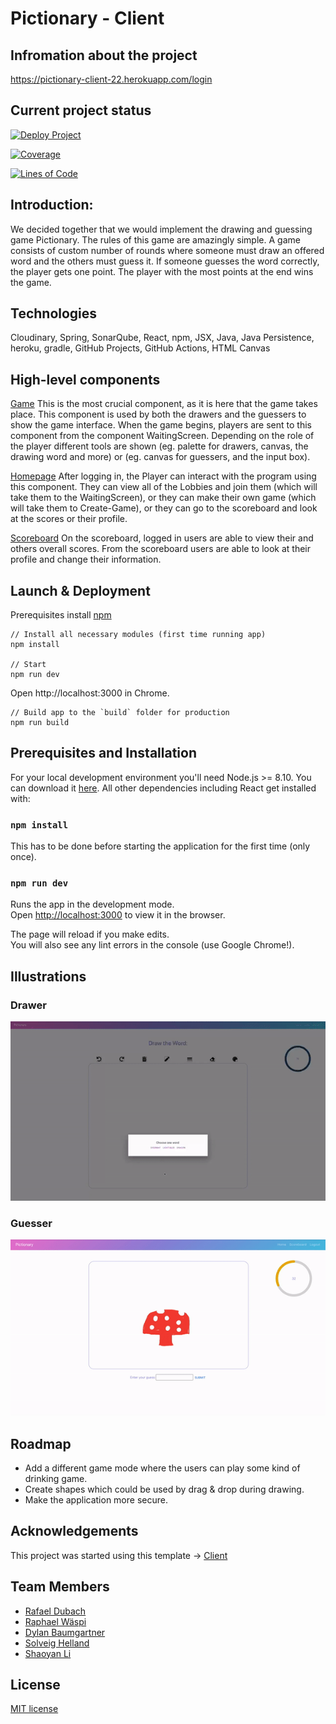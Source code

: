 # Pictionary - Client
## Infromation about the project

https://pictionary-client-22.herokuapp.com/login

## Current project status

[![Deploy Project](https://github.com/sopra-fs22-group-27/Pictionary-Client/actions/workflows/deploy.yml/badge.svg)](https://github.com/sopra-fs22-group-27/Pictionary-Client/actions/workflows/deploy.yml)

[![Coverage](https://sonarcloud.io/api/project_badges/measure?project=sopra-fs22-group-27_Pictionary-Client&metric=coverage)](https://sonarcloud.io/summary/new_code?id=sopra-fs22-group-27_Pictionary-Client)

[![Lines of Code](https://sonarcloud.io/api/project_badges/measure?project=sopra-fs22-group-27_Pictionary-Client&metric=ncloc)](https://sonarcloud.io/summary/new_code?id=sopra-fs22-group-27_Pictionary-Client)


## Introduction: 
We decided together that we would implement the drawing and guessing game Pictionary. The rules of this game are amazingly simple. A game consists of custom number of rounds where someone must draw an offered word and the others must guess it. If someone guesses the word correctly, the player gets one point. The player with the most points at the end wins the game.

## Technologies
Cloudinary,
Spring,
SonarQube,
React,
npm,
JSX,
Java,
Java Persistence,
heroku,
gradle,
GitHub Projects,
GitHub Actions,
HTML Canvas

## High-level components

[Game](https://github.com/sopra-fs22-group-27/Pictionary-Client/blob/master/src/components/views/Game.js)
This is the most crucial component, as it is here that the game takes place. This component is used by both the drawers and the guessers to show the game interface. When the game begins, players are sent to this component from the component WaitingScreen. Depending on the role of the player different tools are shown (eg. palette for drawers, canvas, the drawing word and more) or (eg. canvas for guessers, and the input box).

[Homepage](https://github.com/sopra-fs22-group-27/Pictionary-Client/blob/master/src/components/views/HomePage.js)
After logging in, the Player can interact with the program using this component. They can view all of the Lobbies and join them (which will take them to the WaitingScreen), or they can make their own game (which will take them to Create-Game), or they can go to the scoreboard and look at the scores or their profile.

[Scoreboard](https://github.com/sopra-fs22-group-27/Pictionary-Client/blob/master/src/components/views/ScoreBoard.js)
On the scoreboard, logged in users are able to view their and others overall scores. From the scoreboard users are able to look at their profile and change their information. 

## Launch & Deployment

Prerequisites install [npm](https://www.npmjs.com/)

```
// Install all necessary modules (first time running app)
npm install

// Start
npm run dev
```
Open http://localhost:3000 in Chrome.

```
// Build app to the `build` folder for production
npm run build
```

## Prerequisites and Installation

For your local development environment you'll need Node.js >= 8.10. You can download it [here](https://nodejs.org). All other dependencies including React get installed with:

### `npm install`

This has to be done before starting the application for the first time (only once).

### `npm run dev`

Runs the app in the development mode.<br>
Open [http://localhost:3000](http://localhost:3000) to view it in the browser.

The page will reload if you make edits.<br>
You will also see any lint errors in the console (use Google Chrome!).

## Illustrations

### Drawer
![Pictionary](https://github.com/sopra-fs22-group-27/Pictionary-Client/blob/master/src/resources/second_gif.gif)

### Guesser
![Pictionary](https://github.com/sopra-fs22-group-27/Pictionary-Client/blob/master/src/resources/first_gif.gif)


## Roadmap

- Add a different game mode  where the users can play some kind of drinking game.
- Create shapes which could be used by drag & drop during drawing.
- Make the application more secure. 

## Acknowledgements

This project was started using this template -> [Client](https://github.com/HASEL-UZH/sopra-fs22-template-client)

## Team Members

- [Rafael Dubach](https://github.com/radubauzh)
- [Raphael Wäspi](https://github.com/sumsumcity)
- [Dylan Baumgartner](https://github.com/mrspacerobot)
- [Solveig Helland](https://github.com/hellasol)
- [Shaoyan Li](https://github.com/SyLi9527)

## License

[MIT license](https://github.com/sopra-fs22-group-27/Pictionary-Client/blob/master/LICENSE)


